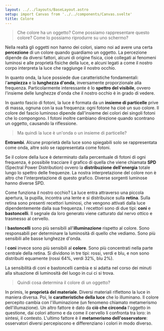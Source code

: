 ```yaml
---
layout: ../../layouts/BaseLayout.astro
setup: import Canvas from '../../components/Canvas.svelte'
title: Colore
---
```


> Che colore ha un oggetto? Come possiamo rappresentare questo colore? Come lo possiamo riprodurre su uno schermo?

Nella realtà gli oggetti non hanno dei colori, siamo noi ad avere una certa **percezione** di un colore quando guardiamo un oggetto. La percezione dipende da diversi fattori, alcuni di origine fisica, cioè collegati ai fenomeni luminosi e alle proprietà fisiche della luce, e alcuni legati a come il nostro corpo interpreta la luce che raggiunge il nostro occhio.

In quanto onda, la luce possiede due caratteristiche fondamentali: l'**ampiezza** e la **lunghezza d'onda**, inversamente proporzionale alla frequenza. Particolarmente interessante è lo **spettro del visibile**, ovvero l'insieme delle lunghezze d'onda che il nostro occhio è in grado di vedere.

In quanto fascio di fotoni, la luce è formata da un **insieme di particelle** prive di massa, ognuna con la sua frequenza: ogni fotone ha cioè un suo colore. Il colore del fascio luminoso dipende dall'insieme dei colori dei singoli fotoni che lo compongono. I fotoni inoltre cambiano direzione quando scontrano un oggetto, causando la riflessione.

> Ma quindi la luce è un'onda o un insieme di particelle?

**Entrambi**. Alcune proprietà della luce sono spiegabili solo se rappresentata come onda, altre solo se rappresentata come fotoni.

Se il colore della luce è determinato dalla percentuale di fotoni di ogni frequenza, è possibile tracciare il grafico di quella che viene chiamata **SPD** (Spectral Power Distribution) ovvero la **distribuzione dell'energia** totale lungo lo spettro delle frequenze. La nostra interpretazione del colore non è altro che l'interpretazione di questo grafico. Diverse sorgenti luminose hanno diverse SPD.

Come funziona il nostro occhio? La luce entra attraverso una piccola apertura, la pupilla, incontra una lente e si distribuisce sulla **retina**. Sulla retina sono presenti recettori luminosi, che vengono attivati dalla luce dipendentemente dalla sua frequenza. I recettori sono di due tipi: **coni** e **bastoncelli**. Il segnale da loro generato viene catturato dal nervo ottico e trasmesso al cervello.

I **bastoncelli** sono più sensibili all'**illuminazione** rispetto al colore. Sono responsabili per determinare la luminosità di quello che vediamo. Sono più sensibili alle basse lunghezze d'onda.

I **coni** invece sono più sensibili al **colore**. Sono più concentrati nella parte centrale della retina. Si dividono in tre tipi: rossi, verdi e blu, e non sono distribuiti equamente (rossi 64%, verdi 32%, blu 2%).

La sensibilità di coni e bastoncelli cambia e si adatta nel corso dei minuti alla situazione di luminosità del luogo in cui ci si trova.

> Quindi cosa determina il colore di un oggetto?

In primis, le **proprietà del materiale**. Diversi materiali riflettono la luce in maniera diversa. Poi, le **caratteristiche della luce** che lo illuminano. Il colore percepito cambia con l'illuminazione (un fenomeno chiamato metamerismo dell'illumazione). Un altro fattore è dato da **ciò che circonda** l'oggetto in questione, dai colori attorno e da come il cervello li confronta tra loro: in sintesi, il contesto. L'ultimo fattore è il **metamerismo dell'osservatore**: osservatori diversi percepiscono e differenziano i colori in modo diverso.